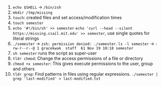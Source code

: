 1. `echo $SHELL` ->  `/bin/zsh`
2. `mkdir /tmp/missing`
3. `touch`: created files and set access/modification times
4. `touch semester`
5. `echo '#!/bin/sh' >> semester` `echo 'curl --head --silent https://missing.csail.mit.edu' >> semester`, use single quotes for literal strings
6. `./semester` -> `zsh: permission denied: ./semester`. `ls -l semester` -> `-rw-r--r--@ 1 gracekwak  staff  61 Nov 19 10:18 semester`
7. `sh semester` runs the script as super-user
8. `tldr chmod`: Change the access permissions of a file or directory
9. `chmod +x semester`: This gives execute permissions to the user, group and others
10. `tldr grep`: Find patterns in files using regular expressions. `./semester | grep 'last-modified' > last-modified.txt`
